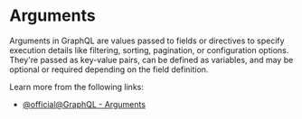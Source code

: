 # Arguments

Arguments in GraphQL are values passed to fields or directives to specify execution details like filtering, sorting, pagination, or configuration options. They're passed as key-value pairs, can be defined as variables, and may be optional or required depending on the field definition.

Learn more from the following links:

- [@official@GraphQL - Arguments](https://graphql.org/learn/queries/#arguments)
